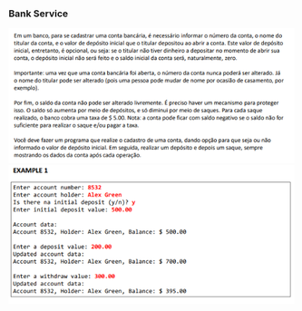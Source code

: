 ### Bank Service

<img src="../assets/exercise05-basic-poo.png"/>
<img src="../assets/exercise05-basic-poo-goal.png"/>
